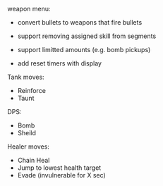 weapon menu:

- convert bullets to weapons that fire bullets
- support removing assigned skill from segments
- support limitted amounts (e.g. bomb pickups)

- add reset timers with display

Tank moves:
- Reinforce
- Taunt

DPS:
- Bomb
- Sheild

Healer moves:
- Chain Heal
- Jump to lowest health target
- Evade (invulnerable for X sec)

